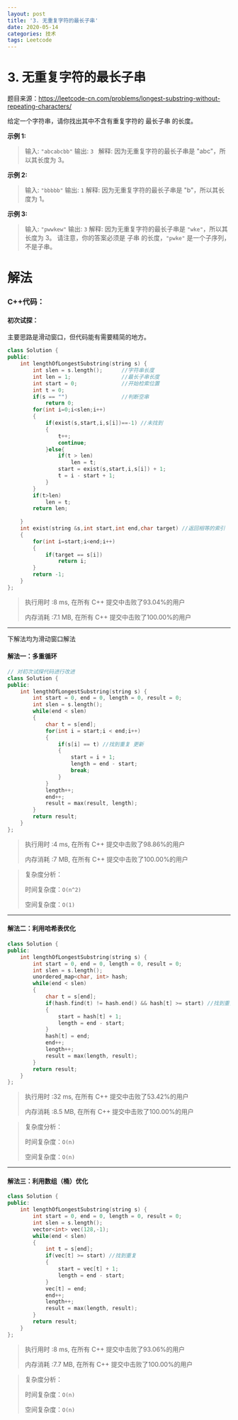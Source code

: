 ```yaml
---
layout: post
title: '3. 无重复字符的最长子串'
date: 2020-05-14
categories: 技术
tags: Leetcode
---
```


# 3. 无重复字符的最长子串

题目来源：https://leetcode-cn.com/problems/longest-substring-without-repeating-characters/

给定一个字符串，请你找出其中不含有重复字符的 最长子串 的长度。

**示例 1:**

> 输入: `"abcabcbb"`
> 输出: `3 `
> 解释: 因为无重复字符的最长子串是 "abc"，所以其长度为 3。

**示例 2:**

> 输入: `"bbbbb"`
> 输出: `1`
> 解释: 因为无重复字符的最长子串是 "b"，所以其长度为 1。

**示例 3:**

> 输入: `"pwwkew"`
> 输出: `3`
> 解释: 因为无重复字符的最长子串是 `"wke"`，所以其长度为 3。
>      请注意，你的答案必须是 子串 的长度，`"pwke"` 是一个子序列，不是子串。



# 解法

### C++代码：

#### 初次试探：

主要思路是滑动窗口，但代码能有需要精简的地方。

```c++
class Solution {
public:
    int lengthOfLongestSubstring(string s) {
        int slen = s.length();      //字符串长度
        int len = 1;                //最长子串长度
        int start = 0;              //开始检索位置
        int t = 0;
        if(s == "")                 //判断空串
            return 0;
        for(int i=0;i<slen;i++)
        {
            if(exist(s,start,i,s[i])==-1) //未找到
            {
                t++;
                continue;
            }else{
                if(t > len)
                    len = t;
                start = exist(s,start,i,s[i]) + 1;
                t = i - start + 1;
            }
        }
        if(t>len)
            len = t;
        return len;
        
    }
    int exist(string &s,int start,int end,char target) //返回相等的索引
    {
        for(int i=start;i<end;i++)
        {
            if(target == s[i])
                return i;
        }
        return -1;
    }
};
```

> 执行用时 :8 ms, 在所有 C++ 提交中击败了93.04%的用户
>
> 内存消耗 :7.1 MB, 在所有 C++ 提交中击败了100.00%的用户

---

下解法均为滑动窗口解法

#### 解法一：多重循环

```c++
// 对初次试探代码进行改进
class Solution {
public:
    int lengthOfLongestSubstring(string s) {
        int start = 0, end = 0, length = 0, result = 0;
        int slen = s.length();
        while(end < slen)
        {
            char t = s[end];
            for(int i = start;i < end;i++)
            {
                if(s[i] == t) //找到重复 更新
                {
                    start = i + 1;
                    length = end - start;
                    break;
                }
            }
            length++;
            end++;
            result = max(result, length);
        }
        return result;
    }
};
```

>执行用时 :4 ms, 在所有 C++ 提交中击败了98.86%的用户
>
>内存消耗 :7 MB, 在所有 C++ 提交中击败了100.00%的用户

>复杂度分析：
>
>时间复杂度：`O(n^2)`
>
>空间复杂度：`O(1)`

---

#### 解法二：利用哈希表优化

```c++
class Solution {
public:
    int lengthOfLongestSubstring(string s) {
        int start = 0, end = 0, length = 0, result = 0;
        int slen = s.length();
        unordered_map<char, int> hash;
        while(end < slen)
        {
            char t = s[end];
            if(hash.find(t) != hash.end() && hash[t] >= start) //找到重复 更新
            {
                start = hash[t] + 1;
                length = end - start;
            }
            hash[t] = end;
            end++;
            length++;
            result = max(length, result);
        }
        return result;
    }
};
```

>执行用时 :32 ms, 在所有 C++ 提交中击败了53.42%的用户
>
>内存消耗 :8.5 MB, 在所有 C++ 提交中击败了100.00%的用户

>复杂度分析：
>
>时间复杂度：`O(n)`
>
>空间复杂度：`O(n)`

---

#### 解法三：利用数组（桶）优化

```c++
class Solution {
public:
    int lengthOfLongestSubstring(string s) {
        int start = 0, end = 0, length = 0, result = 0;
        int slen = s.length();
        vector<int> vec(128,-1);
        while(end < slen)
        {
            int t = s[end];
            if(vec[t] >= start) //找到重复
            {
                start = vec[t] + 1;
                length = end - start;
            }
            vec[t] = end;
            end++;
            length++;
            result = max(length, result);
        }
        return result;
    }
};
```

>执行用时 :8 ms, 在所有 C++ 提交中击败了93.06%的用户
>
>内存消耗 :7.7 MB, 在所有 C++ 提交中击败了100.00%的用户

> 复杂度分析：
>
> 时间复杂度：`O(n)`
>
> 空间复杂度：`O(n)`